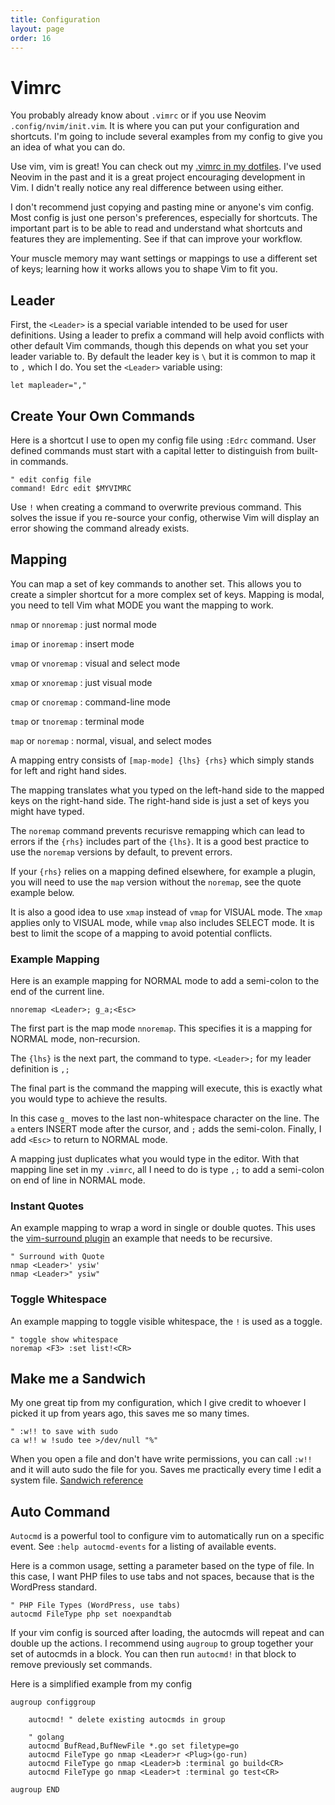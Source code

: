 ```yaml
---
title: Configuration
layout: page
order: 16
---
```


# Vimrc

You probably already know about `.vimrc` or if you use Neovim `.config/nvim/init.vim`. It is where you can put your configuration and shortcuts.  I'm going to include several examples from my config to give you an idea of what you can do.

<span class="sidenote">Use vim, vim is great!</span> You can check out my [.vimrc in my dotfiles](https://github.com/mkaz/dotfiles/blob/master/rcfiles/.vimrc). I've used Neovim in the past and it is a great project encouraging development in Vim. I didn't really notice any real difference between using either.

I don't recommend just copying and pasting mine or anyone's vim config. Most config is just one person's preferences, especially for shortcuts. The important part is to be able to read and understand what shortcuts and features they are implementing. See if that can improve your workflow.

Your muscle memory may want settings or mappings to use a different set of keys; learning how it works allows you to shape Vim to fit you.


## Leader

First, the `<Leader>` is a special variable intended to be used for user definitions. Using a leader to prefix a command will help avoid conflicts with other default Vim commands, though this depends on what you set your leader variable to. By default the leader key is `\` but it is common to map it to `,` which I do. You set the `<Leader>` variable using:

```vim
let mapleader=","
```

## Create Your Own Commands

Here is a shortcut I use to open my config file using `:Edrc` command. User defined commands must start with a capital letter to distinguish from built-in commands.

```vim
" edit config file
command! Edrc edit $MYVIMRC
```

Use `!` when creating a command to overwrite previous command. This solves the issue if you re-source your config, otherwise Vim will display an error showing the command already exists.

## Mapping

You can map a set of key commands to another set. This allows you to create a simpler shortcut for a more complex set of keys. Mapping is modal, you need to tell Vim what MODE you want the mapping to work.

`nmap` or `nnoremap`
: just normal mode

`imap` or `inoremap`
: insert mode

`vmap` or `vnoremap`
: visual and select mode

`xmap` or `xnoremap`
: just visual mode

`cmap` or `cnoremap`
: command-line mode

`tmap` or `tnoremap`
: terminal mode

`map` or `noremap`
: normal, visual, and select modes


A mapping entry consists of `[map-mode] {lhs} {rhs}` which simply stands for left and right hand sides.

The mapping translates what you typed on the left-hand side to the mapped keys on the right-hand side. The right-hand side is just a set of keys you might have typed.

The `noremap` command prevents recurisve remapping which can lead to errors if the `{rhs}` includes part of the `{lhs}`. It is a good best practice to use the `noremap` versions by default, to prevent errors.

If your `{rhs}` relies on a mapping defined elsewhere, for example a plugin, you will need to use the `map` version without the `noremap`, see the quote example below.

It is also a good idea to use `xmap` instead of `vmap` for VISUAL mode. The `xmap` applies only to VISUAL mode, while `vmap` also includes SELECT mode. It is best to limit the scope of a mapping to avoid potential conflicts.

### Example Mapping

Here is an example mapping for NORMAL mode to add a semi-colon to the end of the current line.

```vim
nnoremap <Leader>; g_a;<Esc>
```

The first part is the map mode `nnoremap`. This specifies it is a mapping for NORMAL mode, non-recursion.

The `{lhs}` is the next part, the command to type. `<Leader>;` for my leader definition is `,;`

The final part is the command the mapping will execute, this is exactly what you would type to achieve the results.

In this case `g_` moves to the last non-whitespace character on the line. The `a` enters INSERT mode after the cursor, and `;` adds the semi-colon. Finally, I add `<Esc>` to return to NORMAL mode.

A mapping just duplicates what you would type in the editor. With that mapping line set in my `.vimrc`, all I need to do is type `,;` to add a semi-colon on end of line in NORMAL mode.

### Instant Quotes

An example mapping to wrap a word in single or double quotes. This uses the [vim-surround plugin](https://github.com/tpope/vim-surround) an example that needs to be recursive.

```vim
" Surround with Quote
nmap <Leader>' ysiw'
nmap <Leader>" ysiw"
```

### Toggle Whitespace

An example mapping to toggle visible whitespace, the `!` is used as a toggle.

```vim
" toggle show whitespace
noremap <F3> :set list!<CR>
```

## Make me a Sandwich

My one great tip from my configuration, which I give credit to whoever I picked it up from years ago, this saves me so many times.


```vim
" :w!! to save with sudo
ca w!! w !sudo tee >/dev/null "%"
```

When you open a file and don't have write permissions, you can call `:w!!` and it will auto sudo the file for you. Saves me practically every time I edit a system file. [Sandwich reference](https://xkcd.com/149/)


## Auto Command

`Autocmd` is a powerful tool to configure vim to automatically run on a specific event. See `:help autocmd-events` for a listing of available events.

Here is a common usage, setting a parameter based on the type of file. In this case, I want PHP files to use tabs and not spaces, because that is the WordPress standard.

```vim
" PHP File Types (WordPress, use tabs)
autocmd FileType php set noexpandtab
```

If your vim config is sourced after loading, the autocmds will repeat and can double up the actions. I recommend using `augroup` to group together your set of autocmds in a block. You can then run `autocmd!` in that block to remove previously set commands.

Here is a simplified example from my config


```vim
augroup configgroup

    autocmd! " delete existing autocmds in group

    " golang
    autocmd BufRead,BufNewFile *.go set filetype=go
    autocmd FileType go nmap <Leader>r <Plug>(go-run)
    autocmd FileType go nmap <Leader>b :terminal go build<CR>
    autocmd FileType go nmap <Leader>t :terminal go test<CR>

augroup END
```
